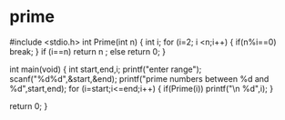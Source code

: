 # prime
#include <stdio.h>
int Prime(int n)
{
  int i;
  for (i=2; i <n;i++)
  {
    if(n%i==0)
    break;
  }
  if (i==n)
      return n ;
      else
      return 0;
}


int main(void) {
  int start,end,i;
  printf("enter range");
  scanf("%d%d",&start,&end);
  printf("prime numbers between %d and %d",start,end);
  for (i=start;i<=end;i++)
  {
    if(Prime(i))
    printf("\n %d",i);
  }

  
  return 0;
}
